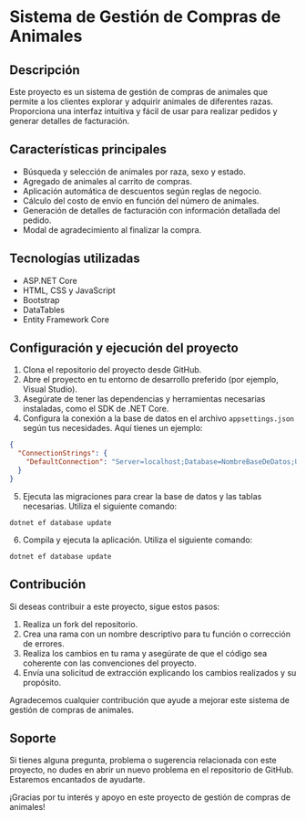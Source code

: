 # Sistema de Gestión de Compras de Animales


## Descripción
Este proyecto es un sistema de gestión de compras de animales que permite a los clientes explorar y adquirir animales de diferentes razas. Proporciona una interfaz intuitiva y fácil de usar para realizar pedidos y generar detalles de facturación.

## Características principales
- Búsqueda y selección de animales por raza, sexo y estado.
- Agregado de animales al carrito de compras.
- Aplicación automática de descuentos según reglas de negocio.
- Cálculo del costo de envío en función del número de animales.
- Generación de detalles de facturación con información detallada del pedido.
- Modal de agradecimiento al finalizar la compra.

## Tecnologías utilizadas
- ASP.NET Core
- HTML, CSS y JavaScript
- Bootstrap
- DataTables
- Entity Framework Core

## Configuración y ejecución del proyecto
1. Clona el repositorio del proyecto desde GitHub.
2. Abre el proyecto en tu entorno de desarrollo preferido (por ejemplo, Visual Studio).
3. Asegúrate de tener las dependencias y herramientas necesarias instaladas, como el SDK de .NET Core.
4. Configura la conexión a la base de datos en el archivo `appsettings.json` según tus necesidades. Aquí tienes un ejemplo:

```json
{
  "ConnectionStrings": {
    "DefaultConnection": "Server=localhost;Database=NombreBaseDeDatos;User=Usuario;Password=Contraseña;"
  }
}
```
5. Ejecuta las migraciones para crear la base de datos y las tablas necesarias. Utiliza el siguiente comando:

```shell
dotnet ef database update
```

6. Compila y ejecuta la aplicación. Utiliza el siguiente comando:

```shell
dotnet ef database update
```

## Contribución
Si deseas contribuir a este proyecto, sigue estos pasos:
1. Realiza un fork del repositorio.
2. Crea una rama con un nombre descriptivo para tu función o corrección de errores.
3. Realiza los cambios en tu rama y asegúrate de que el código sea coherente con las convenciones del proyecto.
4. Envía una solicitud de extracción explicando los cambios realizados y su propósito.

Agradecemos cualquier contribución que ayude a mejorar este sistema de gestión de compras de animales.

## Soporte
Si tienes alguna pregunta, problema o sugerencia relacionada con este proyecto, no dudes en abrir un nuevo problema en el repositorio de GitHub. Estaremos encantados de ayudarte.

¡Gracias por tu interés y apoyo en este proyecto de gestión de compras de animales!
